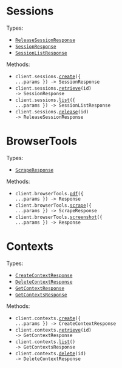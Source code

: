# Sessions

Types:

- <code><a href="./src/resources/sessions.ts">ReleaseSessionResponse</a></code>
- <code><a href="./src/resources/sessions.ts">SessionResponse</a></code>
- <code><a href="./src/resources/sessions.ts">SessionListResponse</a></code>

Methods:

- <code title="post /v1/sessions">client.sessions.<a href="./src/resources/sessions.ts">create</a>({ ...params }) -> SessionResponse</code>
- <code title="get /v1/sessions/{id}">client.sessions.<a href="./src/resources/sessions.ts">retrieve</a>(id) -> SessionResponse</code>
- <code title="get /v1/sessions">client.sessions.<a href="./src/resources/sessions.ts">list</a>({ ...params }) -> SessionListResponse</code>
- <code title="get /v1/sessions/{id}/release">client.sessions.<a href="./src/resources/sessions.ts">release</a>(id) -> ReleaseSessionResponse</code>

# BrowserTools

Types:

- <code><a href="./src/resources/browser-tools.ts">ScrapeResponse</a></code>

Methods:

- <code title="post /v1/pdf">client.browserTools.<a href="./src/resources/browser-tools.ts">pdf</a>({ ...params }) -> Response</code>
- <code title="post /v1/scrape">client.browserTools.<a href="./src/resources/browser-tools.ts">scrape</a>({ ...params }) -> ScrapeResponse</code>
- <code title="post /v1/screenshot">client.browserTools.<a href="./src/resources/browser-tools.ts">screenshot</a>({ ...params }) -> Response</code>

# Contexts

Types:

- <code><a href="./src/resources/contexts.ts">CreateContextResponse</a></code>
- <code><a href="./src/resources/contexts.ts">DeleteContextResponse</a></code>
- <code><a href="./src/resources/contexts.ts">GetContextResponse</a></code>
- <code><a href="./src/resources/contexts.ts">GetContextsResponse</a></code>

Methods:

- <code title="post /v1/context">client.contexts.<a href="./src/resources/contexts.ts">create</a>({ ...params }) -> CreateContextResponse</code>
- <code title="get /v1/context/{id}">client.contexts.<a href="./src/resources/contexts.ts">retrieve</a>(id) -> GetContextResponse</code>
- <code title="get /v1/context">client.contexts.<a href="./src/resources/contexts.ts">list</a>() -> GetContextsResponse</code>
- <code title="delete /v1/context/{id}">client.contexts.<a href="./src/resources/contexts.ts">delete</a>(id) -> DeleteContextResponse</code>
